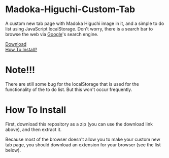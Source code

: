 Madoka-Higuchi-Custom-Tab
=========================
A custom new tab page with Madoka Higuchi image in it, and a simple to do list using JavaScript localStorage. Don't worry, there is a search bar to browse the web via <a href="google.com">Google</a>'s search engine. 

<a href="https://github.com/NavdPlay/Madoka-Higuchi-Custom-Tab/archive/refs/heads/main.zip">Download</a><br>
[How To Install?](#how-to-install)

Note!!!
=========================
There are still some bug for the localStorage that is used for the functionality of the to do list. But this won't occur frequently.

How To Install
=========================
First, download this repository as a zip (you can use the download link above), and then extract it.

Because most of the browser doesn't allow you to make your custom new tab page, you should download an extension for your browser (see the list below).
